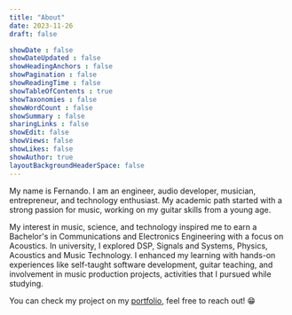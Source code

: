 ```yaml
---
title: "About"
date: 2023-11-26
draft: false

showDate : false
showDateUpdated : false
showHeadingAnchors : false
showPagination : false
showReadingTime : false
showTableOfContents : true
showTaxonomies : false 
showWordCount : false
showSummary : false
sharingLinks : false
showEdit: false
showViews: false
showLikes: false
showAuthor: true
layoutBackgroundHeaderSpace: false
---
```


My name is Fernando. I am an engineer, audio developer, musician, entrepreneur, and technology enthusiast. My academic path started with a strong passion for music, working on my guitar skills from a young age.

My interest in music, science, and technology inspired me to earn a Bachelor's in Communications and Electronics Engineering with a focus on Acoustics. In university, I explored DSP, Signals and Systems, Physics, Acoustics and Music Technology. I enhanced my learning with hands-on experiences like self-taught software development, guitar teaching, and involvement in music production projects, activities that I pursued while studying.

You can check my project on my [portfolio](/portfolio/), feel free to reach out! 😁

<!-- <a target="_blank" href="https://mentorcruise.com/mentor/nunocorao/"> <img class="nozoom" src="https://cdn.mentorcruise.com/img/banner/sky-sm.svg" width="240" alt="MentorCruise"> </a> -->